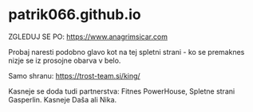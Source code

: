 # patrik066.github.io

ZGLEDUJ SE PO: https://www.anagrimsicar.com

Probaj naresti podobno glavo kot na tej spletni strani - ko se premaknes nizje se iz prosojne obarva v belo.

Samo shranu: https://trost-team.si/king/

Kasneje se doda tudi partnerstva: Fitnes PowerHouse, Spletne strani Gasperlin. Kasneje Daša ali Nika.
